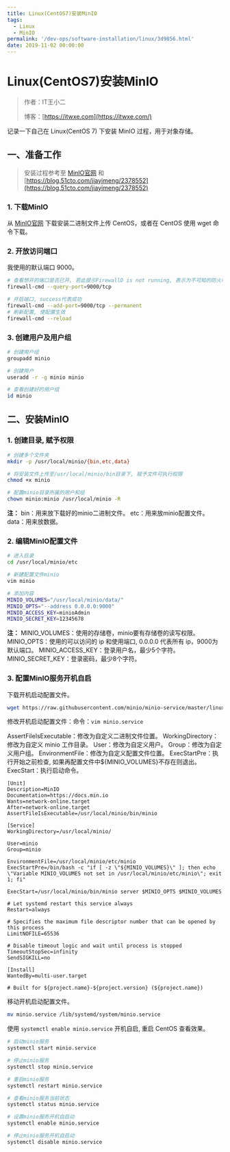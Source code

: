 ```yaml
---
title: Linux(CentOS7)安装MinIO
tags:
  - Linux
  - MinIO
permalink: '/dev-ops/software-installation/linux/3d9856.html'
date: 2019-11-02 00:00:00
---
```


# Linux(CentOS7)安装MinIO

> 作者：IT王小二
>
> 博客：[https://itwxe.com](https://itwxe.com/)

记录一下自己在 Linux(CentOS 7) 下安装 MinIO 过程，用于对象存储。

## 一、准备工作

> 安装过程参考至 [MinIO官网](https://docs.min.io/cn/minio-quickstart-guide.html) 和 [https://blog.51cto.com/jiayimeng/2378552](https://blog.51cto.com/jiayimeng/2378552)

### 1. 下载MinIO

从 [MinIO官网](https://docs.min.io/cn/minio-quickstart-guide.html) 下载安装二进制文件上传 CentOS，或者在 CentOS 使用 wget 命令下载。

### 2. 开放访问端口

我使用的默认端口 9000。

```bash
# 查看想开的端口是否已开, 若此提示FirewallD is not running, 表示为不可知的防火墙 需要查看状态并开启防火墙, 如果是云服务器还需要去控制台配置安全组访问
firewall-cmd --query-port=9000/tcp

# 开启端口, success代表成功
firewall-cmd --add-port=9000/tcp --permanent
# 刷新配置, 使配置生效
firewall-cmd --reload
```

### 3. 创建用户及用户组

```bash
# 创建用户组
groupadd minio

# 创建用户
useradd -r -g minio minio

# 查看创建好的用户组
id minio
```

## 二、安装MinIO

### 1. 创建目录, 赋予权限

```bash
# 创建多个文件夹
mkdir -p /usr/local/minio/{bin,etc,data}

# 将安装文件上传至/usr/local/minio/bin目录下, 赋予文件可执行权限
chmod +x minio

# 配置minio目录所属的用户和组
chown minio:minio /usr/local/minio -R
```

**注：**
bin：用来放下载好的minio二进制文件。
etc：用来放minio配置文件。
data：用来放数据。

### 2. 编辑MinIO配置文件

```bash
# 进入目录
cd /usr/local/minio/etc

# 新建配置文件minio
vim minio

# 添加内容
MINIO_VOLUMES="/usr/local/minio/data/"
MINIO_OPTS="--address 0.0.0.0:9000"
MINIO_ACCESS_KEY=minioAdmin
MINIO_SECRET_KEY=12345678
```

**注：**
MINIO_VOLUMES：使用的存储卷，minio要有存储卷的读写权限。
MINIO_OPTS：使用的可以访问的 ip 和使用端口, 0.0.0.0 代表所有 ip，9000为默认端口。
MINIO_ACCESS_KEY：登录用户名，最少5个字符。
MINIO_SECRET_KEY：登录密码，最少8个字符。

### 3. 配置MinIO服务开机自启

下载开机启动配置文件。

```bash
wget https://raw.githubusercontent.com/minio/minio-service/master/linux-systemd/minio.service
```

修改开机启动配置文件：命令：`vim minio.service`

AssertFileIsExecutable：修改为自定义二进制文件位置。
WorkingDirectory：修改为自定义 minio 工作目录。
User：修改为自定义用户。
Group：修改为自定义用户组。
EnvironmentFile：修改为自定义配置文件位置。
ExecStartPre：执行开始之前检查, 如果再配置文件中${MINIO_VOLUMES}不存在则退出。
ExecStart：执行启动命令。

```
[Unit]
Description=MinIO
Documentation=https://docs.min.io
Wants=network-online.target
After=network-online.target
AssertFileIsExecutable=/usr/local/minio/bin/minio

[Service]
WorkingDirectory=/usr/local/minio/

User=minio
Group=minio

EnvironmentFile=/usr/local/minio/etc/minio
ExecStartPre=/bin/bash -c "if [ -z \"${MINIO_VOLUMES}\" ]; then echo \"Variable MINIO_VOLUMES not set in /usr/local/minio/etc/minio\"; exit 1; fi"

ExecStart=/usr/local/minio/bin/minio server $MINIO_OPTS $MINIO_VOLUMES

# Let systemd restart this service always
Restart=always

# Specifies the maximum file descriptor number that can be opened by this process
LimitNOFILE=65536

# Disable timeout logic and wait until process is stopped
TimeoutStopSec=infinity
SendSIGKILL=no

[Install]
WantedBy=multi-user.target

# Built for ${project.name}-${project.version} (${project.name})
```

移动开机启动配置文件。

```bash
mv minio.service /lib/systemd/system/minio.service
```

使用 `systemctl enable minio.service` 开机自启, 重启 CentOS 查看效果。

```bash
# 启动minio服务
systemctl start minio.service

# 停止minio服务
systemctl stop minio.service

# 重启minio服务
systemctl restart minio.service

# 查看minio服务当前状态
systemctl status minio.service

# 设置minio服务开机自启动
systemctl enable minio.service

# 停止minio服务开机自启动
systemctl disable minio.service
```


